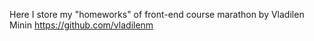 Here I store my "homeworks" of front-end course marathon by Vladilen Minin https://github.com/vladilenm
